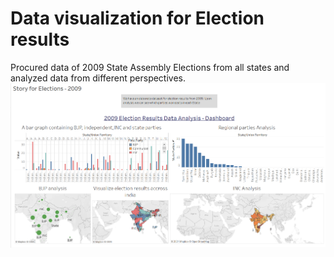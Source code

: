 # Data visualization for Election results
 Procured data of 2009 State Assembly Elections from all states and analyzed data from different perspectives.
![](/img/Story.png)